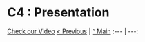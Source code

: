 # C4 : Presentation
[Check our Video](https://youtu.be/OLE7doY0CBc)
[< Previous](c3.md) | [^ Main](../../..) 
:--- | ---: